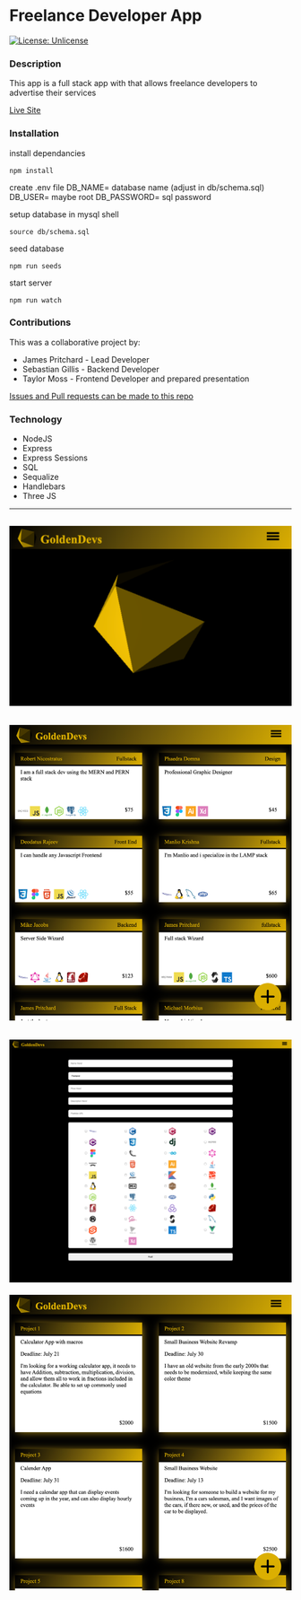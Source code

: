 # Freelance Developer App
[![License: Unlicense](https://img.shields.io/badge/license-Unlicense-blue.svg)](http://unlicense.org/)
### Description
This app is a full stack app with that allows freelance developers to advertise their services

[Live Site](https://protected-peak-08029.herokuapp.com/)
### Installation
install dependancies

    npm install 

create .env file
DB_NAME=   database name (adjust in db/schema.sql)
DB_USER=    maybe root
DB_PASSWORD= sql password

setup database in mysql shell

    source db/schema.sql

seed database

    npm run seeds

start server

    npm run watch

### Contributions
This was a collaborative project by:
* James Pritchard - Lead Developer
* Sebastian Gillis - Backend Developer
* Taylor Moss - Frontend Developer and prepared presentation

[Issues and Pull requests can be made to this repo](https://github.com/SuedePritch/fluffy-palm-tree)

### Technology
* NodeJS
* Express
* Express Sessions
* SQL
* Sequalize
* Handlebars
* Three JS

---
![](homepage_screenshot.png) 
---

![](developers_screenshot.png) 
---

![](newad_screenshot.png) 
---

![](projects_screenshot.png) 